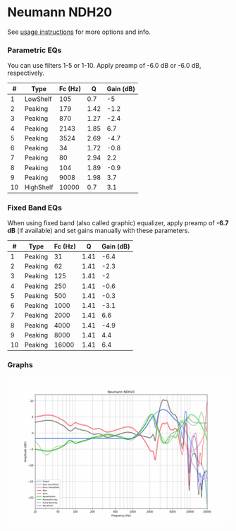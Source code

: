 # Neumann NDH20
See [usage instructions](https://github.com/jaakkopasanen/AutoEq#usage) for more options and info.

### Parametric EQs
You can use filters 1-5 or 1-10. Apply preamp of -6.0 dB or -6.0 dB, respectively.

|   # | Type      |   Fc (Hz) |    Q |   Gain (dB) |
|-----|-----------|-----------|------|-------------|
|   1 | LowShelf  |       105 | 0.7  |        -5   |
|   2 | Peaking   |       179 | 1.42 |        -1.2 |
|   3 | Peaking   |       870 | 1.27 |        -2.4 |
|   4 | Peaking   |      2143 | 1.85 |         6.7 |
|   5 | Peaking   |      3524 | 2.69 |        -4.7 |
|   6 | Peaking   |        34 | 1.72 |        -0.8 |
|   7 | Peaking   |        80 | 2.94 |         2.2 |
|   8 | Peaking   |       104 | 1.89 |        -0.9 |
|   9 | Peaking   |      9008 | 1.98 |         3.7 |
|  10 | HighShelf |     10000 | 0.7  |         3.1 |

### Fixed Band EQs
When using fixed band (also called graphic) equalizer, apply preamp of **-6.7 dB** (if available) and set gains manually with these parameters.

|   # | Type    |   Fc (Hz) |    Q |   Gain (dB) |
|-----|---------|-----------|------|-------------|
|   1 | Peaking |        31 | 1.41 |        -6.4 |
|   2 | Peaking |        62 | 1.41 |        -2.3 |
|   3 | Peaking |       125 | 1.41 |        -2   |
|   4 | Peaking |       250 | 1.41 |        -0.6 |
|   5 | Peaking |       500 | 1.41 |        -0.3 |
|   6 | Peaking |      1000 | 1.41 |        -3.1 |
|   7 | Peaking |      2000 | 1.41 |         6.6 |
|   8 | Peaking |      4000 | 1.41 |        -4.9 |
|   9 | Peaking |      8000 | 1.41 |         4.4 |
|  10 | Peaking |     16000 | 1.41 |         6.4 |

### Graphs
![](./Neumann%20NDH20.png)
